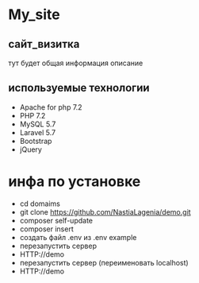 # My_site
## сайт_визитка 
тут будет общая информация описание
## используемые технологии
- Apache for php 7.2
- PHP 7.2
- MySQL 5.7
- Laravel 5.7
- Bootstrap
- jQuery
# инфа по установке
- cd domaims 
- git clone https://github.com/NastiaLagenia/demo.git
- composer self-update
- composer insert
- создать файл .env из .env example 
- перезапустить сервер 
- HTTP://demo 
- перезапустить сервер (переименовать localhost)
- HTTP://demo 
